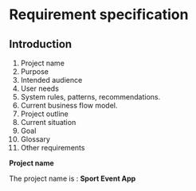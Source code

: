 
Requirement specification
========
## Introduction
1. Project name
2. Purpose
3. Intended audience
4. User needs 
5. System rules, patterns, recommendations.
6. Current business flow model.
7. Project outline 
8. Current situation 
9. Goal  
10. Glossary
11. Other requirements


__Project name__

The project name is : **Sport Event App**


